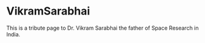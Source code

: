 # VikramSarabhai
This is a tribute page to Dr. Vikram Sarabhai the father of Space Research in India.
